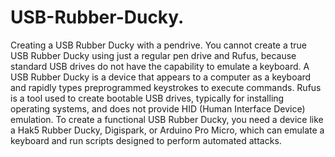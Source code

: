 # USB-Rubber-Ducky.
Creating a USB Rubber Ducky with a pendrive.
You cannot create a true USB Rubber Ducky using just a regular pen drive and Rufus, because standard USB drives do not have the capability to emulate a keyboard. A USB Rubber Ducky is a device that appears to a computer as a keyboard and rapidly types preprogrammed keystrokes to execute commands. Rufus is a tool used to create bootable USB drives, typically for installing operating systems, and does not provide HID (Human Interface Device) emulation. To create a functional USB Rubber Ducky, you need a device like a Hak5 Rubber Ducky, Digispark, or Arduino Pro Micro, which can emulate a keyboard and run scripts designed to perform automated attacks.
